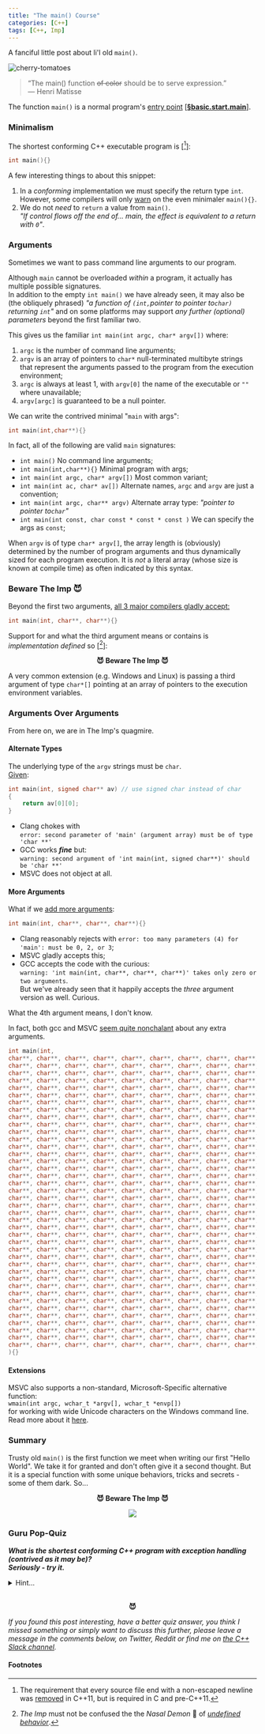 ```yaml
---
title: "The main() Course"
categories: [C++]
tags: [C++, Imp]
---
```

A fanciful little post about li'l old `main()`.

![cherry-tomatoes](../../assets/cherry-tomatoes.jpg)    

> “The main() function <s>of color</s> should be to serve expression.”  
> — Henri Matisse

The function `main()` is a normal program's [entry point](http://en.cppreference.com/w/cpp/language/main_function) [[**§basic.start.main**](http://eel.is/c++draft/basic.start.main)].

### Minimalism

The shortest conforming C++ executable program is [[^1]]:

[^1]: The requirement that every source file end with a non-escaped newline was [removed](https://stackoverflow.com/a/8172348/135862) in C++11, but is required in C and pre-C++11.


```cpp
int main(){}
```

A few interesting things to about this snippet:

1. In a *conforming* implementation we must specify the return type `int`.  
   However, some compilers will only [warn](https://wandbox.org/permlink/z1qDbe9lnEg88TYe) on the even minimaler `main(){}`.
3. We do not *need* to `return` a value from `main()`.   
   *"If control flows off the end of... main, the effect is equivalent to a return with `0`"*.  

### Arguments
Sometimes we want to pass command line arguments to our program. 

Although `main` cannot be overloaded *within* a program, it actually has multiple possible signatures.  
In addition to the empty `int main()` we have already seen, it may also be (the obliquely phrased) *"a function of `(int,`pointer to pointer to`char)` returning `int`"*  and on some platforms may support *any further (optional) parameters* beyond the first familiar two.  

This gives us the familiar `int main(int argc, char* argv[])` where:

1. `argc` is the number of command line arguments;
2. `argv` is an array of pointers to `char*` null-terminated multibyte strings that represent the arguments passed to the program from the execution environment;
3. `argc` is always at least 1, with `argv[0]` the name of the executable or `""` where unavailable;
4. `argv[argc]` is guaranteed to be a null pointer.

We can write the contrived minimal "`main` with args": 

```cpp
int main(int,char**){}
```

In fact, all of the following are valid `main` signatures:

- `int main()` No command line arguments;
- `int main(int,char**){}` Minimal program with args; 
- `int main(int argc, char* argv[])` Most common variant; 
- `int main(int ac, char* av[])` Alternate names, `argc` and `argv` are just a convention;
- `int main(int argc, char** argv)` Alternate array type: *"pointer to pointer to`char`"* 
- `int main(int const, char const * const * const )` We can specify the args as `const`;

When `argv` is of type `char* argv[]`, the array length is (obviously) determined by the number of program arguments and thus dynamically sized for each program execution. It is *not* a literal array (whose size is known at compile time) as often indicated by this syntax. 

### Beware The Imp 😈

Beyond the first two arguments, [all 3 major compilers gladly accept:](https://godbolt.org/g/k9Ta6Q)  

```cpp
int main(int, char**, char**){}
```
Support for and what the third argument means or contains is *implementation defined* so [[^2]]:  
<p style="text-align: center;font-weight: bold;">😈 Beware The Imp 😈</p>  

[^2]: *The Imp* must not be confused the the *Nasal Demon* 👿 of [*undefined behavior*](https://en.wikipedia.org/wiki/Undefined_behavior). 

A very common extension (e.g. Windows and Linux) is passing a third argument of type `char*[]` pointing at an array of pointers to the execution environment variables.  

### Arguments Over Arguments
From here on, we are in The Imp's quagmire.  

#### Alternate Types
The underlying type of the `argv` strings must be `char`.  
[Given](https://godbolt.org/g/U3zjbB):

```cpp
int main(int, signed char** av) // use signed char instead of char
{ 
    return av[0][0]; 
}
```
- Clang chokes with  
  `error: second parameter of 'main' (argument array) must be of type 'char **'`
- GCC works ***fine*** but:  
  `warning: second argument of 'int main(int, signed char**)' should be 'char **'`
- MSVC does not object at all.

#### More Arguments
What if we [add more arguments](https://godbolt.org/g/2zes5c):

```cpp
int main(int, char**, char**, char**){}
```

- Clang reasonably rejects with `error: too many parameters (4) for 'main': must be 0, 2, or 3`;
- MSVC gladly accepts this;
- GCC accepts the code with the curious:  
  `warning: 'int main(int, char**, char**, char**)' takes only zero or two arguments`.  
  But we've already seen that it happily accepts the *three* argument version as well. Curious. 

What the 4th argument means, I don't know.

In fact, both gcc and MSVC [seem quite nonchalant](https://godbolt.org/g/AZVwfg) about any extra arguments.

```cpp
int main(int,  
char**, char**, char**, char**, char**, char**, char**, char**, char**, char**, char**, char**, char**, 
char**, char**, char**, char**, char**, char**, char**, char**, char**, char**, char**, char**, char**, 
char**, char**, char**, char**, char**, char**, char**, char**, char**, char**, char**, char**, char**, 
char**, char**, char**, char**, char**, char**, char**, char**, char**, char**, char**, char**, char**, 
char**, char**, char**, char**, char**, char**, char**, char**, char**, char**, char**, char**, char**, 
char**, char**, char**, char**, char**, char**, char**, char**, char**, char**, char**, char**, char**, 
char**, char**, char**, char**, char**, char**, char**, char**, char**, char**, char**, char**, char**, 
char**, char**, char**, char**, char**, char**, char**, char**, char**, char**, char**, char**, char**, 
char**, char**, char**, char**, char**, char**, char**, char**, char**, char**, char**, char**, char**, 
char**, char**, char**, char**, char**, char**, char**, char**, char**, char**, char**, char**, char**, 
char**, char**, char**, char**, char**, char**, char**, char**, char**, char**, char**, char**, char**, 
char**, char**, char**, char**, char**, char**, char**, char**, char**, char**, char**, char**, char**, 
char**, char**, char**, char**, char**, char**, char**, char**, char**, char**, char**, char**, char**, 
char**, char**, char**, char**, char**, char**, char**, char**, char**, char**, char**, char**, char**, 
char**, char**, char**, char**, char**, char**, char**, char**, char**, char**, char**, char**, char**, 
char**, char**, char**, char**, char**, char**, char**, char**, char**, char**, char**, char**, char**, 
char**, char**, char**, char**, char**, char**, char**, char**, char**, char**, char**, char**, char**, 
char**, char**, char**, char**, char**, char**, char**, char**, char**, char**, char**, char**, char**, 
char**, char**, char**, char**, char**, char**, char**, char**, char**, char**, char**, char**, char**, 
char**, char**, char**, char**, char**, char**, char**, char**, char**, char**, char**, char**, char**, 
char**, char**, char**, char**, char**, char**, char**, char**, char**, char**, char**, char**, char**, 
char**, char**, char**, char**, char**, char**, char**, char**, char**, char**, char**, char**, char**, 
char**, char**, char**, char**, char**, char**, char**, char**, char**, char**, char**, char**, char**, 
char**, char**, char**, char**, char**, char**, char**, char**, char**, char**, char**, char**, char**, 
char**, char**, char**, char**, char**, char**, char**, char**, char**, char**, char**, char**, char**, 
char**, char**, char**, char**, char**, char**, char**, char**, char**, char**, char**, char**, char**, 
char**, char**, char**, char**, char**, char**, char**, char**, char**, char**, char**, char**, char**, 
char**, char**, char**, char**, char**, char**, char**, char**, char**, char**, char**, char**, char**, 
char**, char**, char**, char**, char**, char**, char**, char**, char**, char**, char**, char**, char**, 
char**, char**, char**, char**, char**, char**, char**, char**, char**, char**, char**, char**, char**, 
char**, char**, char**, char**, char**, char**, char**, char**, char**, char**, char**, char**, char**, 
char**, char**, char**, char**, char**, char**, char**, char**, char**, char**, char**, char**, char**, 
char**, char**, char**, char**, char**, char**, char**, char**, char**, char**, char**, char**, char**, 
char**, char**, char**, char**, char**, char**, char**, char**, char**, char**, char**, char**, char**, 
char**, char**, char**, char**, char**, char**, char**, char**, char**, char**, char**, char**, char**, 
char**, char**, char**, char**, char**, char**, char**, char**, char**, char**, char**, char**, char**, 
char**, char**, char**, char**, char**, char**, char**, char**, char**, char**, char**, char**, char**, 
char**, char**, char**, char**, char**, char**, char**, char**, char**, char**, char**, char**, char**, 
char**, char**, char**, char**, char**, char**, char**, char**, char**, char**, char**, char**, char**, 
char**, char**, char**, char**, char**, char**, char**, char**, char**, char**, char**, char**, char** 
){}
```

#### Extensions

MSVC also supports a non-standard, Microsoft-Specific alternative function:  
`wmain(int argc, wchar_t *argv[], wchar_t *envp[])`   
for working with wide Unicode characters on the Windows command line. Read more about it [here](https://docs.microsoft.com/en-us/cpp/c-language/using-wmain).

### Summary
Trusty old `main()` is the first function we meet when writing our first "Hello World". We take it for granted and don't often give it a second thought. But it is a special function with some unique behaviors, tricks and secrets - some of them dark. So...   

  
<p style="text-align: center;font-weight: bold;">😈 Beware The Imp 😈</p>
<p style="text-align: center;"><img src="https://media.giphy.com/media/ykBfNG10gwIRW/giphy.gif"></p>


### Guru Pop-Quiz
***What is the shortest conforming C++ program with exception handling (contrived as it may be)?  
Seriously - try it.***

<details>
<summary>Hint...</summary>
<br>Can you match or beat 27 character?
<br><br>
<details>
  <summary>I give up! Enlighten me!!</summary>
  <br><code class="highlighter-rouge">
  int main()try{}catch(...){}
  </code><br>
  <br>Ha! Use the obscure <a href="http://en.cppreference.com/w/cpp/language/function-try-block">function-try-block</a>.
</details>
</details>
<br>
<p style="text-align: center;font-weight: bold;">😈</p> 


*If you found this post interesting, have a better quiz answer, you think I missed something or simply want to discuss this further, please leave a message in the comments below, on Twitter, Reddit or find me on [the C++ Slack channel](https://cpplang.now.sh/).*


#### Footnotes